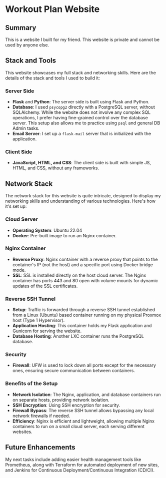 # Workout Plan Website

## Summary
This is a website I built for my friend. This website is private and cannot be used by anyone else.

## Stack and Tools
This website showcases my full stack and networking skills. Here are the details of the stack and tools I used to build it:

### Server Side
- **Flask** and **Python**: The server side is built using Flask and Python.
- **Database**: I used `psycopg2` directly with a PostgreSQL server, without SQLAlchemy. While the website does not involve any complex SQL operations, I prefer having fine-grained control over the database server. This setup also allows me to practice using `psql` and general DB Admin tasks.
- **Email Server**: I set up a `flask-mail` server that is initialized with the application.

### Client Side
- **JavaScript, HTML, and CSS**: The client side is built with simple JS, HTML, and CSS, without any frameworks.

## Network Stack
The network stack for this website is quite intricate, designed to display my networking skills and understanding of various technologies. Here's how it's set up:

### Cloud Server
- **Operating System**: Ubuntu 22.04
- **Docker**: Pre-built image to run an Nginx container.

### Nginx Container
- **Reverse Proxy**: Nginx container with a reverse proxy that points to the container's IP (not the host) and a specific port using Docker bridge mode.
- **SSL**: SSL is installed directly on the host cloud server. The Nginx container has ports 443 and 80 open with volume mounts for dynamic updates of the SSL certificates.

### Reverse SSH Tunnel
- **Setup**: Traffic is forwarded through a reverse SSH tunnel established from a Linux (Ubuntu) based container running on my physical Proxmox host (Type 1 Hypervisor).
- **Application Hosting**: This container holds my Flask application and Gunicorn for serving the website.
- **Database Hosting**: Another LXC container runs the PostgreSQL database.

### Security
- **Firewall**: UFW is used to lock down all ports except for the necessary ones, ensuring secure communication between containers.

### Benefits of the Setup
- **Network Isolation**: The Nginx, application, and database containers run on separate hosts, providing network isolation.
- **SSH Encryption**: Using SSH encryption for security.
- **Firewall Bypass**: The reverse SSH tunnel allows bypassing any local network firewalls if needed.
- **Efficiency**: Nginx is efficient and lightweight, allowing multiple Nginx containers to run on a small cloud server, each serving different websites.

## Future Enhancements
My next tasks include adding easier health management tools like Prometheus, along with Terraform for automated deployment of new sites, and Jenkins for Continuous Deployment/Continuous Integration (CD/CI).

